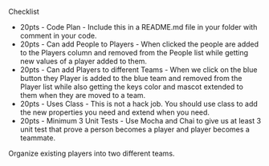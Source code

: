 Checklist 

- 20pts - Code Plan - Include this in a README.md file in your folder with comment in your code.
- 20pts - Can add People to Players - When clicked the people are added to the Players column and removed from the People list while getting new values of a player added to them.
- 20pts - Can add Players to different Teams - When we click on the blue button they Player is added to the blue team and removed from the Player list while also getting the keys color and mascot extended to them when they are moved to a team.
- 20pts - Uses Class - This is not a hack job. You should use class to add the new properties you need and extend when you need.
- 20pts - Minimum 3 Unit Tests - Use Mocha and Chai to give us at least 3 unit test that prove a person becomes a player and player becomes a teammate.

Organize existing players into two different teams.